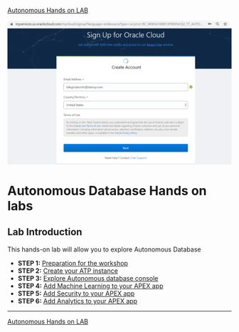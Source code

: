 [Autonomous Hands on LAB](/README.md)

![images](/images/step1/0.registration.PNG)

# Autonomous Database Hands on labs #
## Lab Introduction

This hands-on lab will allow you to explore Autonomous Database

- **STEP 1:** [Preparation for the workshop](step1.md)
- **STEP 2:** [Create your ATP instance](step2.md)
- **STEP 3:** [Explore Autonomous database console](step3.md)
- **STEP 4:** [Add Machine Learning to your APEX app](step4.md)
- **STEP 5:** [Add Security to your APEX app](step5.md)
- **STEP 6:** [Add Analytics to your APEX app](step6.md)

---

[Autonomous Hands on LAB](/README.md)
